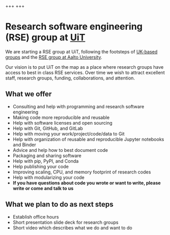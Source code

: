 +++
+++

# Research software engineering (RSE) group at [UiT](https://uit.no)

We are starting a RSE group at UiT, following the footsteps of [UK-based
groups](https://society-rse.org/) and the [RSE group at Aalto
University](https://scicomp.aalto.fi/).

Our vision is to put UiT on the map as a place where research groups have
access to best in class RSE services. Over time we wish to attract excellent
staff, research groups, funding, collaborations, and attention.


## What we offer

- Consulting and help with programming and research software engineering
- Making code more reproducible and reusable
- Help with software licenses and open sourcing
- Help with Git, GitHub, and GitLab
- Help with moving your work/project/code/data to Git
- Help with organization of reusable and reproducible Jupyter notebooks and
  Binder
- Advice and help how to best document code
- Packaging and sharing software
- Help with pip, PyPI, and Conda
- Help publishing your code
- Improving scaling, CPU, and memory footprint of research codes
- Help with modularizing your code
- **If you have questions about code you wrote or want to write, please write or come
  and talk to us**


## What we plan to do as next steps

- Establish office hours
- Short presentation slide deck for research groups
- Short video which describes what we do and want to do
